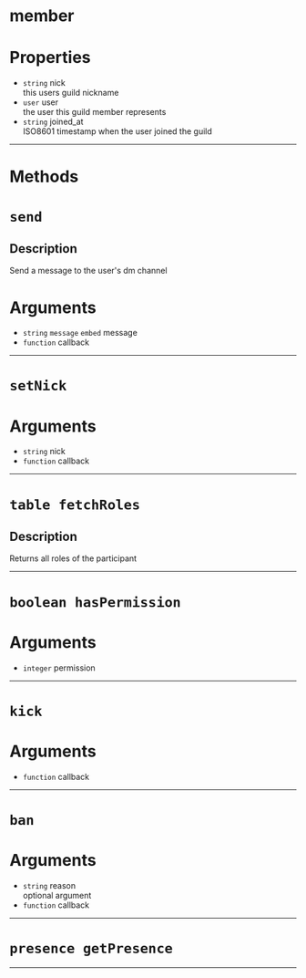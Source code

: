# member

# Properties
* `string` nick  
this users guild nickname  
* `user` user  
the user this guild member represents  
* `string` joined_at  
ISO8601 timestamp when the user joined the guild  

---
# Methods
# `send`


Description
---
Send a message to the user's dm channel  
# Arguments
* `string` `message` `embed` message  
* `function` callback  

---
# `setNick`

# Arguments
* `string` nick  
* `function` callback  

---
# `table fetchRoles`


Description
---
Returns all roles of the participant  

---
# `boolean hasPermission`

# Arguments
* `integer` permission  

---
# `kick`

# Arguments
* `function` callback  

---
# `ban`

# Arguments
* `string` reason  
optional argument 
* `function` callback  

---
# `presence getPresence`


---
